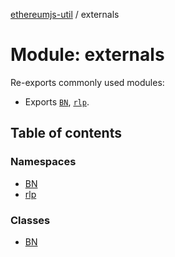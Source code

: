 [ethereumjs-util](../README.md) / externals

# Module: externals

Re-exports commonly used modules:
* Exports [`BN`](https://github.com/indutny/bn.js), [`rlp`](https://github.com/ethereumjs/rlp).

## Table of contents

### Namespaces

- [BN](externals.bn.md)
- [rlp](externals.rlp.md)

### Classes

- [BN](../classes/externals.bn-1.md)
